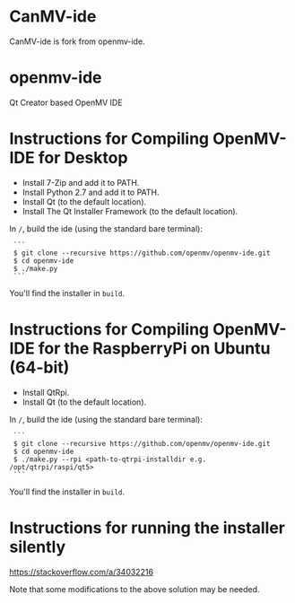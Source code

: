 # CanMV-ide

CanMV-ide is fork from openmv-ide.

# openmv-ide #
Qt Creator based OpenMV IDE

Instructions for Compiling OpenMV-IDE for Desktop
=================================================

* Install 7-Zip and add it to PATH.
* Install Python 2.7 and add it to PATH.
* Install Qt (to the default location).
* Install The Qt Installer Framework (to the default location).

In `/`, build the ide (using the standard bare terminal):

     ```
     $ git clone --recursive https://github.com/openmv/openmv-ide.git
     $ cd openmv-ide
     $ ./make.py
     ```

You'll find the installer in `build`.

Instructions for Compiling OpenMV-IDE for the RaspberryPi on Ubuntu (64-bit)
============================================================================

* Install QtRpi.
* Install Qt (to the default location).

In `/`, build the ide (using the standard bare terminal):

     ```
     $ git clone --recursive https://github.com/openmv/openmv-ide.git
     $ cd openmv-ide
     $ ./make.py --rpi <path-to-qtrpi-installdir e.g. /opt/qtrpi/raspi/qt5>
     ```

You'll find the installer in `build`.

Instructions for running the installer silently
===============================================

https://stackoverflow.com/a/34032216

Note that some modifications to the above solution may be needed.
